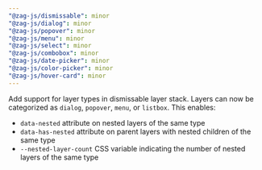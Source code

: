 ```yaml
---
"@zag-js/dismissable": minor
"@zag-js/dialog": minor
"@zag-js/popover": minor
"@zag-js/menu": minor
"@zag-js/select": minor
"@zag-js/combobox": minor
"@zag-js/date-picker": minor
"@zag-js/color-picker": minor
"@zag-js/hover-card": minor
---
```


Add support for layer types in dismissable layer stack. Layers can now be categorized as `dialog`, `popover`, `menu`, or
`listbox`. This enables:

- `data-nested` attribute on nested layers of the same type
- `data-has-nested` attribute on parent layers with nested children of the same type
- `--nested-layer-count` CSS variable indicating the number of nested layers of the same type
